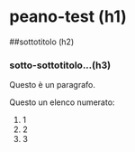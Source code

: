 # peano-test (h1)
##sottotitolo (h2)
### sotto-sottotitolo...(h3)

Questo è un paragrafo.

Questo un elenco numerato:
1. 1
2. 2
3. 3

